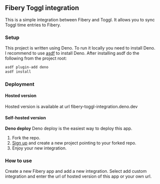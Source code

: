 ## Fibery Toggl integration

This is a simple integration between Fibery and Toggl. It allows you to sync
Toggl time entries to Fibery.

### Setup

This project is written using Deno. To run it locally you need to install Deno.
I recommend to use [asdf](https://asdf-vm.com/#/) to install Deno. After
installing asdf do the following from the project root:

```bash
asdf plugin-add deno
asdf install
```

### Deployment

#### Hosted version

Hosted version is available at url fibery-toggl-integration.deno.dev

#### Self-hosted version

**Deno deploy** Deno deploy is the easiest way to deploy this app.

1. Fork the repo.
2. [Sign up](https://deno.com/deploy) and create a new project pointing to your
   forked repo.
3. Enjoy your new integration.

### How to use

Create a new Fibery app and add a new integration. Select add custom integration
and enter the url of hosted version of this app or your own url.
